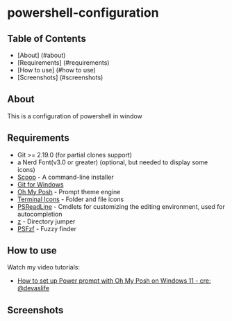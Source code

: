 # powershell-configuration

## Table of Contents

- [About] (#about)
- [Requirements] (#requirements)
- [How to use] (#how to use)
- [Screenshots] (#screenshots)

## About

This is a configuration of powershell in window

## Requirements

- Git >= 2.19.0 (for partial clones support)
- a Nerd Font(v3.0 or greater) (optional, but needed to display some icons)
- [Scoop](https://scoop.sh/) - A command-line installer
- [Git for Windows](https://gitforwindows.org/)
- [Oh My Posh](https://ohmyposh.dev/) - Prompt theme engine
- [Terminal Icons](https://github.com/devblackops/Terminal-Icons) - Folder and file icons
- [PSReadLine](https://docs.microsoft.com/en-us/powershell/module/psreadline/) - Cmdlets for customizing the editing environment, used for autocompletion
- [z](https://www.powershellgallery.com/packages/z) - Directory jumper
- [PSFzf](https://github.com/kelleyma49/PSFzf) - Fuzzy finder

## How to use

Watch my video tutorials:

- [How to set up Power prompt with Oh My Posh on Windows 11 - cre: @devaslife](https://www.youtube.com/watch?v=5-aK2_WwrmM)

## Screenshots
